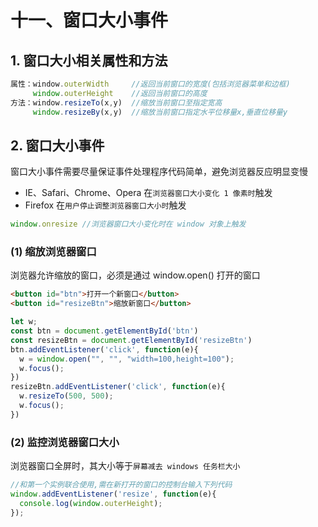 # 十一、窗口大小事件

## 1. 窗口大小相关属性和方法

```javascript
属性：window.outerWidth     //返回当前窗口的宽度(包括浏览器菜单和边框)
     window.outerHeight    //返回当前窗口的高度
方法：window.resizeTo(x,y)  //缩放当前窗口至指定宽高
     window.resizeBy(x,y)  //缩放当前窗口指定水平位移量x,垂直位移量y
```

## 2. 窗口大小事件

窗口大小事件需要尽量保证事件处理程序代码简单，避免浏览器反应明显变慢

* IE、Safari、Chrome、Opera 在`浏览器窗口大小变化 1 像素时`触发
* Firefox 在`用户停止调整浏览器窗口大小时`触发

```javascript
window.onresize //浏览器窗口大小变化时在 window 对象上触发
```

### (1) 缩放浏览器窗口

浏览器允许缩放的窗口，必须是通过 window.open() 打开的窗口

```html
<button id="btn">打开一个新窗口</button>
<button id="resizeBtn">缩放新窗口</button>
```

```javascript
let w;
const btn = document.getElementById('btn')
const resizeBtn = document.getElementById('resizeBtn')
btn.addEventListener('click', function(e){
  w = window.open("", "", "width=100,height=100");      
  w.focus();
})
resizeBtn.addEventListener('click', function(e){
  w.resizeTo(500, 500);        
  w.focus(); 
})
```

### (2) 监控浏览器窗口大小

浏览器窗口全屏时，其大小等于`屏幕减去 windows 任务栏大小`

```javascript
//和第一个实例联合使用,需在新打开的窗口的控制台输入下列代码
window.addEventListener('resize', function(e){
  console.log(window.outerHeight);
});
```
